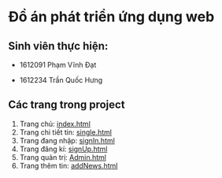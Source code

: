 # Đồ án phát triển ứng dụng web

## Sinh viên thực hiện:

* 1612091 Phạm Vĩnh Đạt

* 1612234 Trần Quốc Hưng

## Các trang trong project

1. Trang chủ: [index.html](index.html)
1. Trang chi tiết tin: [single.html](single.html)
1. Trang đang nhập: [signIn.html](signIn.html)
1. Trang đăng kí:  [signUp.html](signUp.html)
1. Trang quản trị: [Admin.html](Admin.html)
1. Trang thêm tin: [addNews.html](addNews.html)
